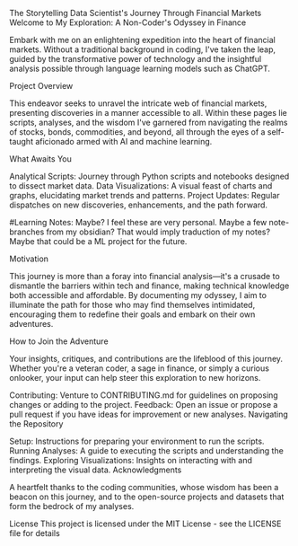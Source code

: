 The Storytelling Data Scientist's Journey Through Financial Markets
Welcome to My Exploration: A Non-Coder's Odyssey in Finance

Embark with me on an enlightening expedition into the heart of financial markets. Without a traditional background in coding, I've taken the leap, 
guided by the transformative power of technology and the insightful analysis possible through language learning models such as ChatGPT.

Project Overview

This endeavor seeks to unravel the intricate web of financial markets, presenting discoveries in a manner accessible to all. 
Within these pages lie scripts, analyses, and the wisdom I've garnered from navigating the realms of stocks, bonds, commodities, and beyond, 
all through the eyes of a self-taught aficionado armed with AI and machine learning.

What Awaits You

Analytical Scripts: Journey through Python scripts and notebooks designed to dissect market data.
Data Visualizations: A visual feast of charts and graphs, elucidating market trends and patterns.
Project Updates: Regular dispatches on new discoveries, enhancements, and the path forward.

#Learning Notes: Maybe? I feel these are very personal. Maybe a few note-branches from my obsidian? That would imply traduction of my notes? Maybe that could be a ML project for the future.

Motivation

This journey is more than a foray into financial analysis—it's a crusade to dismantle the barriers within tech and finance, 
making technical knowledge both accessible and affordable. By documenting my odyssey, 
I aim to illuminate the path for those who may find themselves intimidated, encouraging them to redefine their goals and embark on their own adventures.

How to Join the Adventure

Your insights, critiques, and contributions are the lifeblood of this journey. Whether you're a veteran coder, a sage in finance, 
or simply a curious onlooker, your input can help steer this exploration to new horizons.

Contributing: Venture to CONTRIBUTING.md for guidelines on proposing changes or adding to the project.
Feedback: Open an issue or propose a pull request if you have ideas for improvement or new analyses.
Navigating the Repository

Setup: Instructions for preparing your environment to run the scripts.
Running Analyses: A guide to executing the scripts and understanding the findings.
Exploring Visualizations: Insights on interacting with and interpreting the visual data.
Acknowledgments

A heartfelt thanks to the coding communities, whose wisdom has been a beacon on this journey, 
and to the open-source projects and datasets that form the bedrock of my analyses.

License
This project is licensed under the MIT License - see the LICENSE file for details
